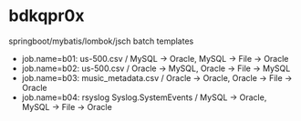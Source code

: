 # bdkqpr0x
springboot/mybatis/lombok/jsch batch templates

* job.name=b01: us-500.csv / MySQL -> Oracle, MySQL -> File -> Oracle
* job.name=b02: us-500.csv / Oracle -> MySQL, Oracle -> File -> MySQL
* job.name=b03: music_metadata.csv / Oracle -> Oracle, Oracle -> File -> Oracle
* job.name=b04: rsyslog Syslog.SystemEvents / MySQL -> Oracle, MySQL -> File -> Oracle
